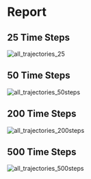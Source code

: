 # Report

## 25 Time Steps

![all_trajectories_25](/home/bineet.local/MyResearch/JitteryScheduler/Jitteryscheduler/output/12-07-2021/longer_trajectories/all_trajectories_25.png)

## 50 Time Steps

![all_trajectories_50steps](/home/bineet.local/MyResearch/JitteryScheduler/Jitteryscheduler/output/12-07-2021/longer_trajectories/all_trajectories_50steps.png)

## 200 Time Steps

![all_trajectories_200steps](/home/bineet.local/MyResearch/JitteryScheduler/Jitteryscheduler/output/12-07-2021/longer_trajectories/all_trajectories_200steps.png)

## 500 Time Steps

![all_trajectories_500steps](/home/bineet.local/MyResearch/JitteryScheduler/Jitteryscheduler/output/12-07-2021/longer_trajectories/all_trajectories_500steps.png)



